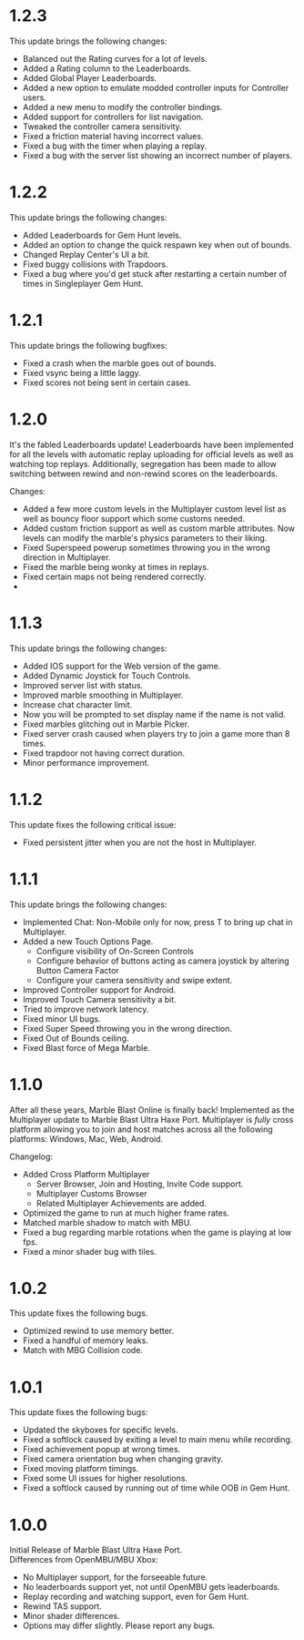 # 1.2.3
This update brings the following changes:
- Balanced out the Rating curves for a lot of levels.
- Added a Rating column to the Leaderboards.
- Added Global Player Leaderboards.
- Added a new option to emulate modded controller inputs for Controller users.
- Added a new menu to modify the controller bindings.
- Added support for controllers for list navigation.
- Tweaked the controller camera sensitivity.
- Fixed a friction material having incorrect values.
- Fixed a bug with the timer when playing a replay.
- Fixed a bug with the server list showing an incorrect number of players.

# 1.2.2
This update brings the following changes:
- Added Leaderboards for Gem Hunt levels.
- Added an option to change the quick respawn key when out of bounds.
- Changed Replay Center's UI a bit.
- Fixed buggy collisions with Trapdoors.
- Fixed a bug where you'd get stuck after restarting a certain number of times in Singleplayer Gem Hunt.

# 1.2.1
This update brings the following bugfixes:
- Fixed a crash when the marble goes out of bounds.
- Fixed vsync being a little laggy.
- Fixed scores not being sent in certain cases.

# 1.2.0
It's the fabled Leaderboards update!
Leaderboards have been implemented for all the levels with automatic replay uploading for official levels as well as watching top replays. Additionally, segregation has been made to allow switching between rewind and non-rewind scores on the leaderboards.

Changes:
- Added a few more custom levels in the Multiplayer custom level list as well as bouncy floor support which some customs needed.
- Added custom friction support as well as custom marble attributes. Now levels can modify the marble's physics parameters to their liking.
- Fixed Superspeed powerup sometimes throwing you in the wrong direction in Multiplayer.
- Fixed the marble being wonky at times in replays.
- Fixed certain maps not being rendered correctly.
- 
# 1.1.3
This update brings the following changes:
- Added IOS support for the Web version of the game.
- Added Dynamic Joystick for Touch Controls.
- Improved server list with status.
- Improved marble smoothing in Multiplayer.
- Increase chat character limit.
- Now you will be prompted to set display name if the name is not valid.
- Fixed marbles glitching out in Marble Picker.
- Fixed server crash caused when players try to join a game more than 8 times.
- Fixed trapdoor not having correct duration.
- Minor performance improvement.

# 1.1.2
This update fixes the following critical issue:
- Fixed persistent jitter when you are not the host in Multiplayer.

# 1.1.1
This update brings the following changes:
- Implemented Chat: Non-Mobile only for now, press T to bring up chat in Multiplayer.
- Added a new Touch Options Page.
  - Configure visibility of On-Screen Controls
  - Configure behavior of buttons acting as camera joystick by altering Button Camera Factor
  - Configure your camera sensitivity and swipe extent.
- Improved Controller support for Android.
- Improved Touch Camera sensitivity a bit.
- Tried to improve network latency.
- Fixed minor UI bugs.
- Fixed Super Speed throwing you in the wrong direction.
- Fixed Out of Bounds ceiling.
- Fixed Blast force of Mega Marble.

# 1.1.0
After all these years, Marble Blast Online is finally back!
Implemented as the Multiplayer update to Marble Blast Ultra Haxe Port.
Multiplayer is *fully* cross platform allowing you to join and host matches across all the following platforms: Windows, Mac, Web, Android.

Changelog:
- Added Cross Platform Multiplayer
	- Server Browser, Join and Hosting, Invite Code support.
	- Multiplayer Customs Browser
	- Related Multiplayer Achievements are added.
- Optimized the game to run at much higher frame rates.
- Matched marble shadow to match with MBU.
- Fixed a bug regarding marble rotations when the game is playing at low fps.
- Fixed a minor shader bug with tiles.

# 1.0.2
This update fixes the following bugs.
- Optimized rewind to use memory better.
- Fixed a handful of memory leaks.
- Match with MBG Collision code.

# 1.0.1
This update fixes the following bugs:
- Updated the skyboxes for specific levels.
- Fixed a softlock caused by exiting a level to main menu while recording.
- Fixed achievement popup at wrong times.
- Fixed camera orientation bug when changing gravity.
- Fixed moving platform timings.
- Fixed some UI issues for higher resolutions.
- Fixed a softlock caused by running out of time while OOB in Gem Hunt.

# 1.0.0
Initial Release of Marble Blast Ultra Haxe Port.  
Differences from OpenMBU/MBU Xbox:
- No Multiplayer support, for the forseeable future.
- No leaderboards support yet, not until OpenMBU gets leaderboards.
- Replay recording and watching support, even for Gem Hunt.
- Rewind TAS support.
- Minor shader differences.
- Options may differ slightly.
Please report any bugs.